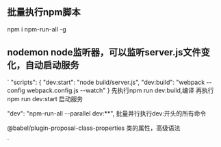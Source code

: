 ## 批量执行npm脚本
npm i npm-run-all -g
## nodemon node监听器，可以监听server.js文件变化，自动启动服务
`
  "scripts": {
    "dev:start": "node build/server.js",
    "dev:build": "webpack --config webpack.config.js --watch"
  }
  先执行npm run dev:build,编译
  再执行npm run dev:start 启动服务


  "dev": "npm-run-all --parallel dev:**",
  批量并行执行dev:开头的所有命令


  @babel/plugin-proposal-class-properties
  类的属性，高级语法
  
`

